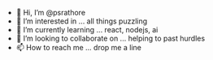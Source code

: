 - 👋 Hi, I’m @psrathore
- 👀 I’m interested in ... all things puzzling
- 🌱 I’m currently learning ... react, nodejs, ai
- 💞️ I’m looking to collaborate on ... helping to past hurdles
- 📫 How to reach me ... drop me a line

<!---
psrathore/psrathore is a ✨ special ✨ repository because its `README.md` (this file) appears on your GitHub profile.
You can click the Preview link to take a look at your changes.
--->
